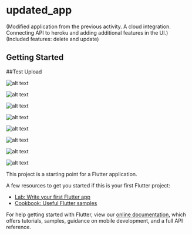 # updated_app

(Modified application from the previous activity. A cloud integration. Connecting API to heroku and adding additional features in the UI.)
(Included features: delete and update)

## Getting Started

##Test Upload 


![alt text](https://github.com/AY2020-2021-CpE-OJT/ALVAREZ-TASK004/blob/main/appimages/add.png?raw=true)


![alt text](https://github.com/AY2020-2021-CpE-OJT/ALVAREZ-TASK004/blob/main/appimages/contacts.png?raw=true)


![alt text](https://github.com/AY2020-2021-CpE-OJT/ALVAREZ-TASK004/blob/main/appimages/success.png?raw=true)


![alt text](https://github.com/AY2020-2021-CpE-OJT/ALVAREZ-TASK004/blob/main/appimages/refresh.png?raw=true)


![alt text](https://github.com/AY2020-2021-CpE-OJT/ALVAREZ-TASK004/blob/main/appimages/delete.png?raw=true)


![alt text](https://github.com/AY2020-2021-CpE-OJT/ALVAREZ-TASK004/blob/main/appimages/deleted.png?raw=true)


![alt text](https://github.com/AY2020-2021-CpE-OJT/ALVAREZ-TASK004/blob/main/appimages/update.png?raw=true)


![alt text](https://github.com/AY2020-2021-CpE-OJT/ALVAREZ-TASK004/blob/main/appimages/upsuccess.png?raw=true)


This project is a starting point for a Flutter application.

A few resources to get you started if this is your first Flutter project:

- [Lab: Write your first Flutter app](https://flutter.dev/docs/get-started/codelab)
- [Cookbook: Useful Flutter samples](https://flutter.dev/docs/cookbook)

For help getting started with Flutter, view our
[online documentation](https://flutter.dev/docs), which offers tutorials,
samples, guidance on mobile development, and a full API reference.
